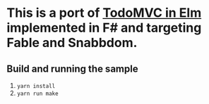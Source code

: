 This is a port of [TodoMVC in Elm](https://github.com/evancz/elm-todomvc) implemented in F# and targeting Fable and Snabbdom.
========

## Build and running the sample
1. `yarn install`
2. `yarn run make`
